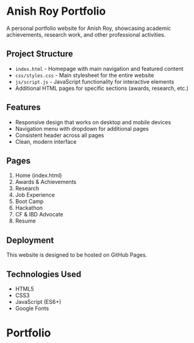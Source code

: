 # Anish Roy Portfolio

A personal portfolio website for Anish Roy, showcasing academic achievements, research work, and other professional activities.

## Project Structure

- `index.html` - Homepage with main navigation and featured content
- `css/styles.css` - Main stylesheet for the entire website
- `js/script.js` - JavaScript functionality for interactive elements
- Additional HTML pages for specific sections (awards, research, etc.)

## Features

- Responsive design that works on desktop and mobile devices
- Navigation menu with dropdown for additional pages
- Consistent header across all pages
- Clean, modern interface

## Pages

1. Home (index.html)
2. Awards & Achievements
3. Research
4. Job Experience
5. Boot Camp
6. Hackathon
7. CF & IBD Advocate
8. Resume

## Deployment

This website is designed to be hosted on GitHub Pages.

## Technologies Used

- HTML5
- CSS3
- JavaScript (ES6+)
- Google Fonts
# Portfolio
